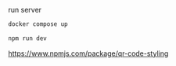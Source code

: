 run server

```bash
docker compose up

npm run dev
```

https://www.npmjs.com/package/qr-code-styling
